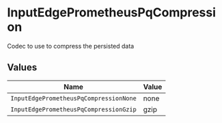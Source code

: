 # InputEdgePrometheusPqCompression

Codec to use to compress the persisted data


## Values

| Name                                   | Value                                  |
| -------------------------------------- | -------------------------------------- |
| `InputEdgePrometheusPqCompressionNone` | none                                   |
| `InputEdgePrometheusPqCompressionGzip` | gzip                                   |